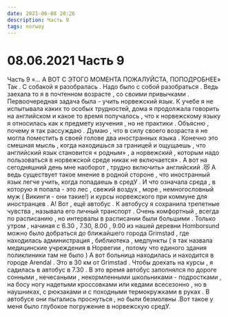 ```yaml
---
date: 2021-06-08 20:26
description: Часть 9
tags: norway
---
```

# 08.06.2021 Часть 9

Часть 9 «... А ВОТ С ЭТОГО МОМЕНТА  ПОЖАЛУЙСТА, ПОПОДРОБНЕЕ»              Так . С собакой я разобралась .  Надо было с собой разобраться . Ведь заехала то я в почтенном возрасте , со своими привычками . Первоочередная  задача была - учить норвежский язык.  К учебе я не испытывала каких то особых трудностей, дома я продолжала говорить на английском  и какое то время получалось , что к норвежскому языку я относилась как к предмету изучения , но не практики . Объясню , почему я так рассуждаю  . Думаю , что в  силу своего возраста я не могла поместить в своей голове два иностранных языка . Конечно это смешная мысль , когда находишься за границей и ощущаешь , что английский язык становится « родным»  , а норвежский , которым надо  пользоваться  в норвежской среде  никак не включается» .     А вот на сегодняшний день мне наоборот , трудно включить» английский .😻    А ведь существует такое мнение в родной стороне , что иностранный язык легче учить, когда попадаешь в средУ .   И что означала среда , в которую я попала  - это лес , свежий воздух , море , немногословный муж  ( Викинги - они такие!) и курсы  норвежского при коммуне для иностранцев .  А! Вот , ещё автобус .  К автобусу я сохранила трепетные чувства , называла его личный транспорт . Очень комфортный , всегда по расписанию , но  интервалы в расписании были большими . Только утром , начиная с 6.30 ,  7.30, 8.00 , 9.00   из нашей деревни Homborsund можно было добраться  до  ближайшего города Grimstad , где находилась администрация , библиотека , медпункты  ( я так назвала медицинские учреждения в Норвегии , потому что  единого здания поликлиники  там не было  )   А вот больница находилась и находится в городе Arendal .  Это  в 30 км от Grimstad .  Чтобы доехать на курсы ,   я садилась в автобус в 7.30 . В это время  автобус заполнялся по дороге сонными , нечесаными ,  некормленными   школьниками - подростками , на босу ногу  надетыми кроссовками или кедами всесезонно , но в наушниках, с рюкзаками и с  походными термокружками в руках .  В автобусе они пытались проснуться , но были безмолвны .Вот такое у меня было глубокое погружение в норвежскую средУ.
